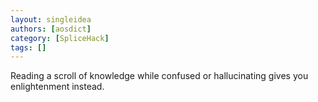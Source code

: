 ```yaml
---
layout: singleidea
authors: [aosdict]
category: [SpliceHack]
tags: []
---
```

Reading a scroll of knowledge while confused or hallucinating gives you enlightenment instead.
